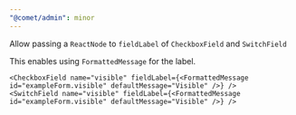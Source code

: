 ```yaml
---
"@comet/admin": minor
---
```


Allow passing a `ReactNode` to `fieldLabel` of `CheckboxField` and `SwitchField`

This enables using `FormattedMessage` for the label.

```tsx
<CheckboxField name="visible" fieldLabel={<FormattedMessage id="exampleForm.visible" defaultMessage="Visible" />} />
<SwitchField name="visible" fieldLabel={<FormattedMessage id="exampleForm.visible" defaultMessage="Visible" />} />
```
